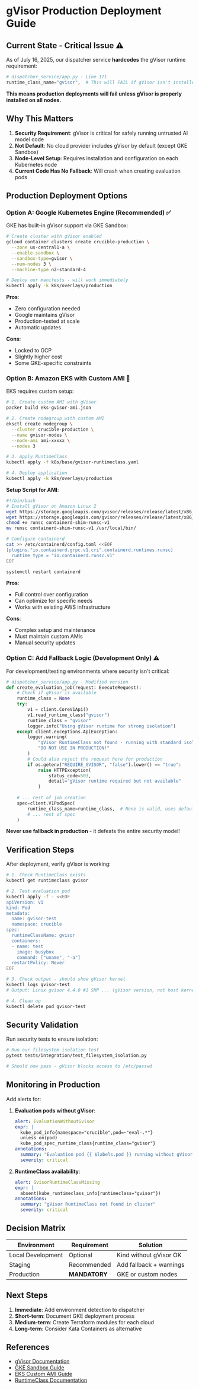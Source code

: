 # gVisor Production Deployment Guide

## Current State - Critical Issue ⚠️

As of July 16, 2025, our dispatcher service **hardcodes** the gVisor runtime requirement:

```python
# dispatcher_service/app.py - Line 171
runtime_class_name="gvisor",  # This will FAIL if gVisor isn't installed!
```

**This means production deployments will fail unless gVisor is properly installed on all nodes.**

## Why This Matters

1. **Security Requirement**: gVisor is critical for safely running untrusted AI model code
2. **Not Default**: No cloud provider includes gVisor by default (except GKE Sandbox)
3. **Node-Level Setup**: Requires installation and configuration on each Kubernetes node
4. **Current Code Has No Fallback**: Will crash when creating evaluation pods

## Production Deployment Options

### Option A: Google Kubernetes Engine (Recommended) ✅

GKE has built-in gVisor support via GKE Sandbox:

```bash
# Create cluster with gVisor enabled
gcloud container clusters create crucible-production \
  --zone us-central1-a \
  --enable-sandbox \
  --sandbox-type=gvisor \
  --num-nodes 3 \
  --machine-type n2-standard-4

# Deploy our manifests - will work immediately
kubectl apply -k k8s/overlays/production
```

**Pros**:
- Zero configuration needed
- Google maintains gVisor
- Production-tested at scale
- Automatic updates

**Cons**:
- Locked to GCP
- Slightly higher cost
- Some GKE-specific constraints

### Option B: Amazon EKS with Custom AMI 🔧

EKS requires custom setup:

```bash
# 1. Create custom AMI with gVisor
packer build eks-gvisor-ami.json

# 2. Create nodegroup with custom AMI
eksctl create nodegroup \
  --cluster crucible-production \
  --name gvisor-nodes \
  --node-ami ami-xxxxx \
  --nodes 3

# 3. Apply RuntimeClass
kubectl apply -f k8s/base/gvisor-runtimeclass.yaml

# 4. Deploy application
kubectl apply -k k8s/overlays/production
```

**Setup Script for AMI**:
```bash
#!/bin/bash
# Install gVisor on Amazon Linux 2
wget https://storage.googleapis.com/gvisor/releases/release/latest/x86_64/runsc
wget https://storage.googleapis.com/gvisor/releases/release/latest/x86_64/containerd-shim-runsc-v1
chmod +x runsc containerd-shim-runsc-v1
mv runsc containerd-shim-runsc-v1 /usr/local/bin/

# Configure containerd
cat >> /etc/containerd/config.toml <<EOF
[plugins."io.containerd.grpc.v1.cri".containerd.runtimes.runsc]
  runtime_type = "io.containerd.runsc.v1"
EOF

systemctl restart containerd
```

**Pros**:
- Full control over configuration
- Can optimize for specific needs
- Works with existing AWS infrastructure

**Cons**:
- Complex setup and maintenance
- Must maintain custom AMIs
- Manual security updates

### Option C: Add Fallback Logic (Development Only) ⚠️

For development/testing environments where security isn't critical:

```python
# dispatcher_service/app.py - Modified version
def create_evaluation_job(request: ExecuteRequest):
    # Check if gVisor is available
    runtime_class = None
    try:
        v1 = client.CoreV1Api()
        v1.read_runtime_class("gvisor")
        runtime_class = "gvisor"
        logger.info("Using gVisor runtime for strong isolation")
    except client.exceptions.ApiException:
        logger.warning(
            "gVisor RuntimeClass not found - running with standard isolation. "
            "DO NOT USE IN PRODUCTION!"
        )
        # Could also reject the request here for production
        if os.getenv("REQUIRE_GVISOR", "false").lower() == "true":
            raise HTTPException(
                status_code=503,
                detail="gVisor runtime required but not available"
            )
    
    # ... rest of job creation
    spec=client.V1PodSpec(
        runtime_class_name=runtime_class,  # None is valid, uses default
        # ... rest of spec
    )
```

**Never use fallback in production** - it defeats the entire security model!

## Verification Steps

After deployment, verify gVisor is working:

```bash
# 1. Check RuntimeClass exists
kubectl get runtimeclass gvisor

# 2. Test evaluation pod
kubectl apply -f - <<EOF
apiVersion: v1
kind: Pod
metadata:
  name: gvisor-test
  namespace: crucible
spec:
  runtimeClassName: gvisor
  containers:
  - name: test
    image: busybox
    command: ["uname", "-a"]
  restartPolicy: Never
EOF

# 3. Check output - should show gVisor kernel
kubectl logs gvisor-test
# Output: Linux gvisor 4.4.0 #1 SMP ... (gVisor version, not host kernel)

# 4. Clean up
kubectl delete pod gvisor-test
```

## Security Validation

Run security tests to ensure isolation:

```bash
# Run our filesystem isolation test
pytest tests/integration/test_filesystem_isolation.py

# Should now pass - gVisor blocks access to /etc/passwd
```

## Monitoring in Production

Add alerts for:

1. **Evaluation pods without gVisor**:
   ```yaml
   alert: EvaluationWithoutGvisor
   expr: |
     kube_pod_info{namespace="crucible",pod=~"eval-.*"}
     unless on(pod) 
     kube_pod_spec_runtime_class{runtime_class="gvisor"}
   annotations:
     summary: "Evaluation pod {{ $labels.pod }} running without gVisor"
     severity: critical
   ```

2. **RuntimeClass availability**:
   ```yaml
   alert: GvisorRuntimeClassMissing
   expr: |
     absent(kube_runtimeclass_info{runtimeclass="gvisor"})
   annotations:
     summary: "gVisor RuntimeClass not found in cluster"
     severity: critical
   ```

## Decision Matrix

| Environment | Requirement | Solution |
|------------|-------------|----------|
| Local Development | Optional | Kind without gVisor OK |
| Staging | Recommended | Add fallback + warnings |
| Production | **MANDATORY** | GKE or custom nodes |

## Next Steps

1. **Immediate**: Add environment detection to dispatcher
2. **Short-term**: Document GKE deployment process
3. **Medium-term**: Create Terraform modules for each cloud
4. **Long-term**: Consider Kata Containers as alternative

## References

- [gVisor Documentation](https://gvisor.dev/)
- [GKE Sandbox Guide](https://cloud.google.com/kubernetes-engine/docs/concepts/sandbox-pods)
- [EKS Custom AMI Guide](https://docs.aws.amazon.com/eks/latest/userguide/eks-custom-ami.html)
- [RuntimeClass Documentation](https://kubernetes.io/docs/concepts/containers/runtime-class/)